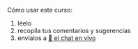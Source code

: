 <div class="lojbo simple_blockquotes"></div>
<div class="print:hidden">

Cómo usar este curso:

1. léelo
2. recopila tus comentarios y sugerencias
3. envíalos a [💬 el chat en vivo](https://lojban.pw/en/articles/live_chat/)
</div>